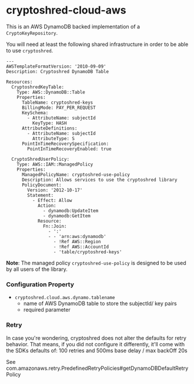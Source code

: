 # cryptoshred-cloud-aws

This is an AWS DynamoDB backed implementation of a `CryptoKeyRepository`. 

You will need at least the following shared infrastructure in order to be able to use `cryptoshred`. 
```
---
AWSTemplateFormatVersion: '2010-09-09'
Description: Cryptoshred DynamoDB Table

Resources:
  CryptoshredKeyTable:
    Type: AWS::DynamoDB::Table
    Properties:
      TableName: cryptoshred-keys
      BillingMode: PAY_PER_REQUEST
      KeySchema:
        - AttributeName: subjectId
          KeyType: HASH
      AttributeDefinitions:
        - AttributeName: subjectId
          AttributeType: S
      PointInTimeRecoverySpecification:
        PointInTimeRecoveryEnabled: true
        
  CryptoShredUserPolicy:
    Type: AWS::IAM::ManagedPolicy
    Properties:
      ManagedPolicyName: cryptoshred-use-policy
      Description: Allows services to use the cryptoshred library
      PolicyDocument:
        Version: '2012-10-17'
        Statement:
          - Effect: Allow
            Action:
              - dynamodb:UpdateItem
              - dynamodb:GetItem
            Resource:
              Fn::Join:
                - ':'
                - - 'arn:aws:dynamodb'
                  - !Ref AWS::Region
                  - !Ref AWS::AccountId
                  - 'table/cryptoshred-keys'        

```
**Note**: The managed policy `cryptoshred-use-policy` is designed to be used by all users of the library.

### Configuration Property
- `cryptoshred.cloud.aws.dynamo.tablename` 
    - name of AWS DynamoDB table to store the subjectId/ key pairs
    - required parameter


### Retry

In case you're wondering, cryptoshred does not alter the defaults for retry
behavior. That means, if you did not configure it differently, it'll come
with the SDKs defaults of: 100 retries and 500ms base delay / max backOff
20s

See com.amazonaws.retry.PredefinedRetryPolicies#getDynamoDBDefaultRetryPolicy

